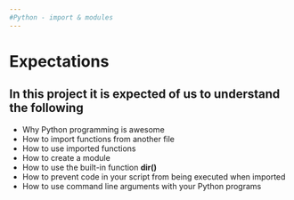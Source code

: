 ```yaml
---
#Python - import & modules
---
```

# Expectations

## In this project it is expected of us to understand the following

* Why Python programming is awesome
* How to import functions from another file
* How to use imported functions
* How to create a module
* How to use the built-in function __dir()__
* How to prevent code in your script from being executed when imported
* How to use command line arguments with your Python programs
